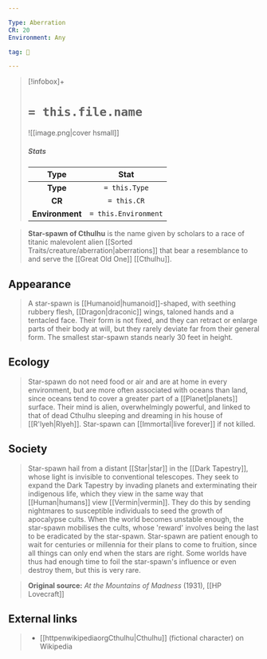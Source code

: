 ```yaml
---

Type: Aberration
CR: 20
Environment: Any

tag: 👹

---
```


> [!infobox]+
> #  `= this.file.name`
> ![[image.png|cover hsmall]]
> ##### Stats
> Type | Stat |
> :---:|:---:|
> **Type** | `= this.Type` |
> **CR** | `= this.CR` |
> **Environment** | `= this.Environment` |



> **Star-spawn of Cthulhu** is the name given by scholars to a race of titanic malevolent alien [[Sorted Traits/creature/aberration|aberrations]] that bear a resemblance to and serve the [[Great Old One]] [[Cthulhu]].



## Appearance

> A star-spawn is [[Humanoid|humanoid]]-shaped, with seething rubbery flesh, [[Dragon|draconic]] wings, taloned hands and a tentacled face. Their form is not fixed, and they can retract or enlarge parts of their body at will, but they rarely deviate far from their general form. The smallest star-spawn stands nearly 30 feet in height.


## Ecology

> Star-spawn do not need food or air and are at home in every environment, but are more often associated with oceans than land, since oceans tend to cover a greater part of a [[Planet|planets]] surface. Their mind is alien, overwhelmingly powerful, and linked to that of dead Cthulhu sleeping and dreaming in his house of [[R'lyeh|Rlyeh]]. Star-spawn can [[Immortal|live forever]] if not killed.


## Society

> Star-spawn hail from a distant [[Star|star]] in the [[Dark Tapestry]], whose light is invisible to conventional telescopes. They seek to expand the Dark Tapestry by invading planets and exterminating their indigenous life, which they view in the same way that [[Human|humans]] view [[Vermin|vermin]]. They do this by sending nightmares to susceptible individuals to seed the growth of apocalypse cults. When the world becomes unstable enough, the star-spawn mobilises the cults, whose 'reward' involves being the last to be eradicated by the star-spawn.
> Star-spawn are patient enough to wait for centuries or millennia for their plans to come to fruition, since all things can only end when the stars are right. Some worlds have thus had enough time to foil the star-spawn's influence or even destroy them, but this is very rare.


> **Original source:** *At the Mountains of Madness* (1931), [[HP Lovecraft]]



## External links

> - [[httpenwikipediaorgCthulhu|Cthulhu]] (fictional character) on Wikipedia




